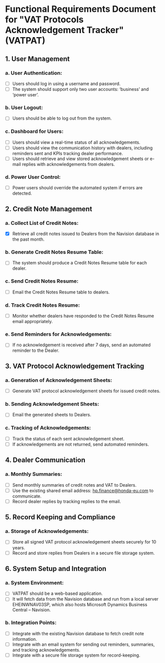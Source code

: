# Functional Requirements Document for "VAT Protocols Acknowledgement Tracker" (VATPAT)

## 1. User Management
### a. User Authentication:
- [ ] Users should log in using a username and password.
- [ ] The system should support only two user accounts: ‘business’ and ‘power user’.

### b. User Logout:
- [ ] Users should be able to log out from the system.

### c. Dashboard for Users:
- [ ] Users should view a real-time status of all acknowledgements.
- [ ] Users should view the communication history with dealers, including reminders sent and KPIs tracking dealer performance.
- [ ] Users should retrieve and view stored acknowledgement sheets or e-mail replies with acknowledgements from dealers.

### d. Power User Control:
- [ ] Power users should override the automated system if errors are detected.

## 2. Credit Note Management
### a. Collect List of Credit Notes:
- [X] Retrieve all credit notes issued to Dealers from the Navision database in the past month.

### b. Generate Credit Notes Resume Table:
- [ ] The system should produce a Credit Notes Resume table for each dealer.

### c. Send Credit Notes Resume:
- [ ] Email the Credit Notes Resume table to dealers.

### d. Track Credit Notes Resume:
- [ ] Monitor whether dealers have responded to the Credit Notes Resume email appropriately.

### e. Send Reminders for Acknowledgements:
- [ ] If no acknowledgement is received after 7 days, send an automated reminder to the Dealer.

## 3. VAT Protocol Acknowledgement Tracking
### a. Generation of Acknowledgement Sheets:
- [ ] Generate VAT protocol acknowledgement sheets for issued credit notes.

### b. Sending Acknowledgement Sheets:
- [ ] Email the generated sheets to Dealers.

### c. Tracking of Acknowledgements:
- [ ] Track the status of each sent acknowledgement sheet.
- [ ] If acknowledgements are not returned, send automated reminders.

## 4. Dealer Communication
### a. Monthly Summaries:
- [ ] Send monthly summaries of credit notes and VAT to Dealers.
- [ ] Use the existing shared email address: hp.finance@honda-eu.com to communicate.
- [ ] Record dealer replies by tracking replies to the email.

## 5. Record Keeping and Compliance
### a. Storage of Acknowledgements:
- [ ] Store all signed VAT protocol acknowledgement sheets securely for 10 years.
- [ ] Record and store replies from Dealers in a secure file storage system.

## 6. System Setup and Integration
### a. System Environment:
- [ ] VATPAT should be a web-based application.
- [ ] It will fetch data from the Navision database and run from a local server EHEINWNAV03SP, which also hosts Microsoft Dynamics Business Central – Navision.

### b. Integration Points:
- [ ] Integrate with the existing Navision database to fetch credit note information.
- [ ] Integrate with an email system for sending out reminders, summaries, and tracking acknowledgements.
- [ ] Integrate with a secure file storage system for record-keeping.